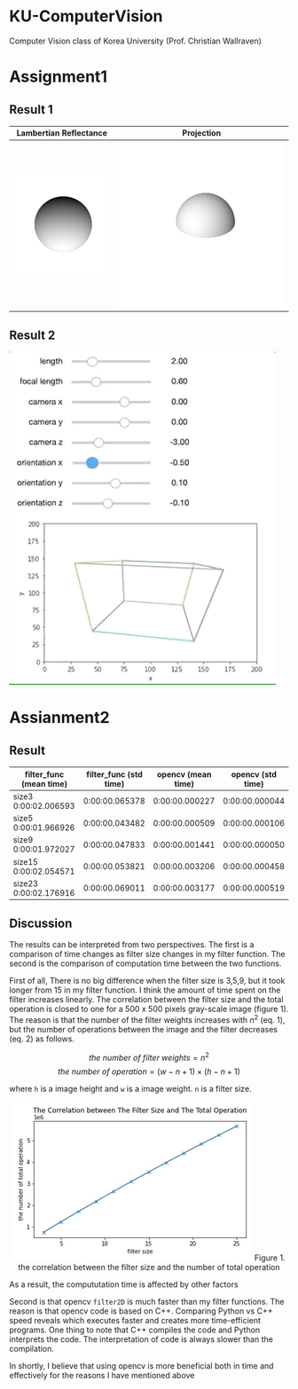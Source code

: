 # KU-ComputerVision
Computer Vision class of Korea University (Prof. Christian Wallraven)


# Assignment1

## Result 1

| Lambertian Reflectance | Projection |
|---|---|
|![](https://github.com/TooTouch/KU-ComputerVision/blob/main/Assignment1/gif/sphere2d.gif)|![](https://github.com/TooTouch/KU-ComputerVision/blob/main/Assignment1/gif/sphere3d.gif)|

## Result 2

![](https://github.com/TooTouch/KU-ComputerVision/blob/main/Assignment1/renderer.gif)

# Assianment2

## Result

| 	filter_func (mean time)	| filter_func (std time)	| opencv (mean time)	| opencv (std time)  |
|---|---|---|---|
| size3	0:00:02.006593	| 0:00:00.065378	| 0:00:00.000227	| 0:00:00.000044 |
| size5	0:00:01.966926	| 0:00:00.043482	| 0:00:00.000509	| 0:00:00.000106 |
| size9	0:00:01.972027	| 0:00:00.047833	| 0:00:00.001441	| 0:00:00.000050 |
| size15	0:00:02.054571	| 0:00:00.053821	| 0:00:00.003206	| 0:00:00.000458 |
| size23	0:00:02.176916	| 0:00:00.069011	| 0:00:00.003177	| 0:00:00.000519 |


## Discussion

The results can be interpreted from two perspectives. The first is a comparison of time changes as filter size changes in my filter function. The second is the comparison of computation time between the two functions.

First of all, There is no big difference when the filter size is 3,5,9, but it took longer from 15 in my filter function. I think the amount of time spent on the filter increases linearly. The correlation between the filter size and the total operation is closed to one for a 500 x 500 pixels gray-scale image (figure 1). The reason is that the number of the filter weights increases with $n^2$ (eq. 1), but the number of operations between the image and the filter decreases (eq. 2) as follows. 

$$the\ number\ of\ filter\ weights  = n^2 \tag{eq. 1}$$ 
$$the\ number\ of\ operation = (w - n + 1) \times (h - n + 1) \tag{eq. 2}$$

where `h` is a image height and `w` is a image weight. `n` is a filter size.

<div align='center'>
    <img src='https://github.com/TooTouch/KU-ComputerVision/blob/main/Assignment2/corr_op_f.jpg'>
    Figure 1. the correlation between the filter size and the number of total operation
</div>

As a result, the compututation time is affected by other factors

Second is that opencv `filter2D` is much faster than my filter functions. The reason is that opencv code is based on C++. Comparing Python vs C++ speed reveals which executes faster and creates more time-efficient programs. One thing to note that C++ compiles the code and Python interprets the code. The interpretation of code is always slower than the compilation. 

In shortly, I believe that using opencv is more beneficial both in time and effectively for the reasons I have mentioned above

